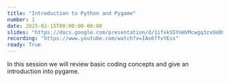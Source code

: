 ```yaml
---
title: "Introduction to Python and Pygame"
number: 1
date: 2025-02-15T00:00:00-00:00
slides: "https://docs.google.com/presentation/d/1ifxkSSYnHVMcwgq3zxUeDQRZOJuXLFW-dku2NxUcfYE/edit?usp=share_link"
recording: "https://www.youtube.com/watch?v=IAs6ffvYEss"
ready: True
---
```


In this session we will review basic coding concepts and give an introduction into pygame.
